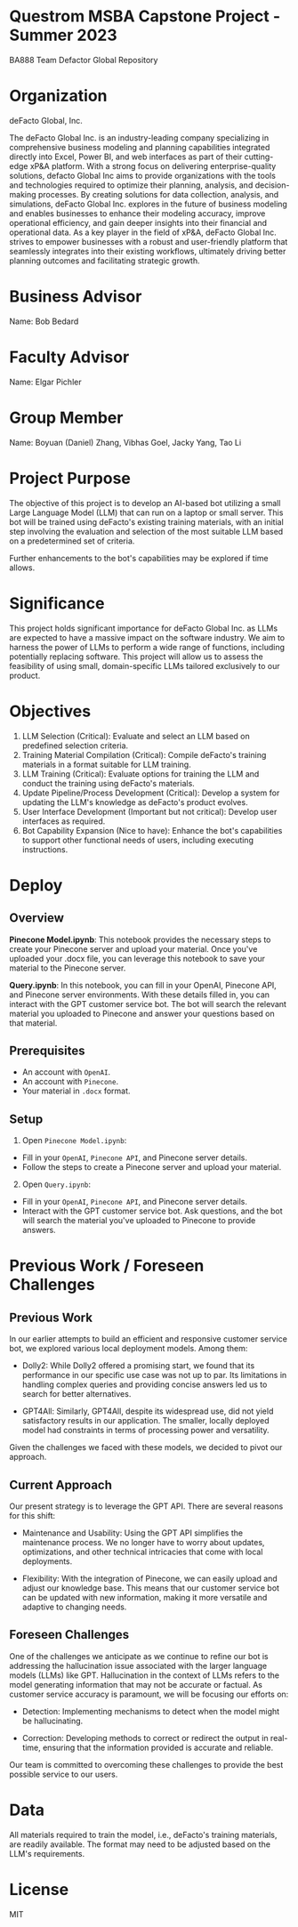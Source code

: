 # Questrom MSBA Capstone Project - Summer 2023
BA888 Team Defactor Global Repository

# Organization
deFacto Global, Inc.

The deFacto Global Inc. is an industry-leading company specializing in comprehensive business modeling and planning capabilities integrated directly into Excel, Power BI, and web interfaces as part of their cutting-edge xP&A platform. With a strong focus on delivering enterprise-quality solutions, defacto Global Inc aims to provide organizations with the tools and technologies required to optimize their planning, analysis, and decision-making processes. By creating solutions for data collection, analysis, and simulations, deFacto Global Inc. explores in the future of business modeling and enables businesses to enhance their modeling accuracy, improve operational efficiency, and gain deeper insights into their financial and operational data. As a key player in the field of xP&A, deFacto Global Inc. strives to empower businesses with a robust and user-friendly platform that seamlessly integrates into their existing workflows, ultimately driving better planning outcomes and facilitating strategic growth.

# Business Advisor
Name: Bob Bedard

# Faculty Advisor
Name: Elgar Pichler

# Group Member
Name: Boyuan (Daniel) Zhang, Vibhas Goel, Jacky Yang, Tao Li

# Project Purpose
The objective of this project is to develop an AI-based bot utilizing a small Large Language Model (LLM) that can run on a laptop or small server. This bot will be trained using deFacto's existing training materials, with an initial step involving the evaluation and selection of the most suitable LLM based on a predetermined set of criteria.

Further enhancements to the bot's capabilities may be explored if time allows.

# Significance
This project holds significant importance for deFacto Global Inc. as LLMs are expected to have a massive impact on the software industry. We aim to harness the power of LLMs to perform a wide range of functions, including potentially replacing software. This project will allow us to assess the feasibility of using small, domain-specific LLMs tailored exclusively to our product.

# Objectives
1. LLM Selection (Critical): Evaluate and select an LLM based on predefined selection criteria.
2. Training Material Compilation (Critical): Compile deFacto's training materials in a format suitable for LLM training.
3. LLM Training (Critical): Evaluate options for training the LLM and conduct the training using deFacto's materials.
4. Update Pipeline/Process Development (Critical): Develop a system for updating the LLM's knowledge as deFacto's product evolves.
5. User Interface Development (Important but not critical): Develop user interfaces as required.
6. Bot Capability Expansion (Nice to have): Enhance the bot's capabilities to support other functional needs of users, including executing instructions.

# Deploy
## Overview

**Pinecone Model.ipynb**: This notebook provides the necessary steps to create your Pinecone server and upload your material. Once you've uploaded your .docx file, you can leverage this notebook to save your material to the Pinecone server.

**Query.ipynb**: In this notebook, you can fill in your OpenAI, Pinecone API, and Pinecone server environments. With these details filled in, you can interact with the GPT customer service bot. The bot will search the relevant material you uploaded to Pinecone and answer your questions based on that material.

## Prerequisites
* An account with `OpenAI`.
* An account with `Pinecone`.
* Your material in `.docx` format.

## Setup
1. Open `Pinecone Model.ipynb`:
* Fill in your `OpenAI`, `Pinecone API`, and Pinecone server details.
* Follow the steps to create a Pinecone server and upload your material.
2. Open `Query.ipynb`:
* Fill in your `OpenAI`, `Pinecone API`, and Pinecone server details.
* Interact with the GPT customer service bot. Ask questions, and the bot will search the material you've uploaded to Pinecone to provide answers.

# Previous Work / Foreseen Challenges
## Previous Work
In our earlier attempts to build an efficient and responsive customer service bot, we explored various local deployment models. Among them:

* Dolly2: While Dolly2 offered a promising start, we found that its performance in our specific use case was not up to par. Its limitations in handling complex queries and providing concise answers led us to search for better alternatives.

* GPT4All: Similarly, GPT4All, despite its widespread use, did not yield satisfactory results in our application. The smaller, locally deployed model had constraints in terms of processing power and versatility.

Given the challenges we faced with these models, we decided to pivot our approach.

## Current Approach
Our present strategy is to leverage the GPT API. There are several reasons for this shift:

* Maintenance and Usability: Using the GPT API simplifies the maintenance process. We no longer have to worry about updates, optimizations, and other technical intricacies that come with local deployments.

* Flexibility: With the integration of Pinecone, we can easily upload and adjust our knowledge base. This means that our customer service bot can be updated with new information, making it more versatile and adaptive to changing needs.

## Foreseen Challenges
One of the challenges we anticipate as we continue to refine our bot is addressing the hallucination issue associated with the larger language models (LLMs) like GPT. Hallucination in the context of LLMs refers to the model generating information that may not be accurate or factual. As customer service accuracy is paramount, we will be focusing our efforts on:

* Detection: Implementing mechanisms to detect when the model might be hallucinating.

* Correction: Developing methods to correct or redirect the output in real-time, ensuring that the information provided is accurate and reliable.

Our team is committed to overcoming these challenges to provide the best possible service to our users.

# Data
All materials required to train the model, i.e., deFacto's training materials, are readily available. The format may need to be adjusted based on the LLM's requirements.

# License
MIT
